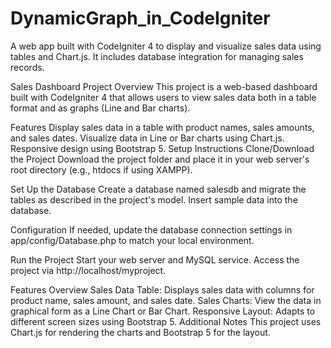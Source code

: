 # DynamicGraph_in_CodeIgniter
A web app built with CodeIgniter 4 to display and visualize sales data using tables and Chart.js. It includes database integration for managing sales records.

Sales Dashboard Project
Overview
This project is a web-based dashboard built with CodeIgniter 4 that allows users to view sales data both in a table format and as graphs (Line and Bar charts).

Features
Display sales data in a table with product names, sales amounts, and sales dates.
Visualize data in Line or Bar charts using Chart.js.
Responsive design using Bootstrap 5.
Setup Instructions
Clone/Download the Project
Download the project folder and place it in your web server's root directory (e.g., htdocs if using XAMPP).

Set Up the Database
Create a database named salesdb and migrate the tables as described in the project's model. Insert sample data into the database.

Configuration
If needed, update the database connection settings in app/config/Database.php to match your local environment.

Run the Project
Start your web server and MySQL service. Access the project via http://localhost/myproject.

Features Overview
Sales Data Table: Displays sales data with columns for product name, sales amount, and sales date.
Sales Charts: View the data in graphical form as a Line Chart or Bar Chart.
Responsive Layout: Adapts to different screen sizes using Bootstrap 5.
Additional Notes
This project uses Chart.js for rendering the charts and Bootstrap 5 for the layout.
